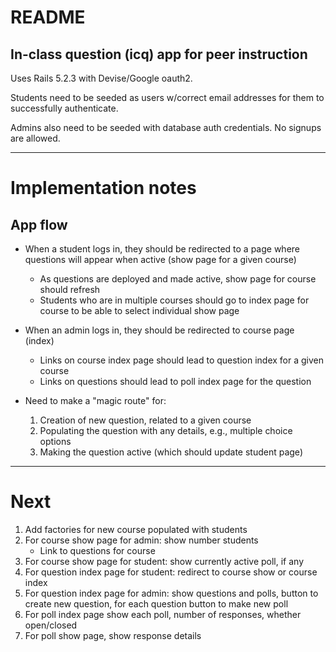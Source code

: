 # README

## In-class question (icq) app for peer instruction 

Uses Rails 5.2.3 with Devise/Google oauth2.  

Students need to be seeded as users w/correct email addresses for them to
successfully authenticate.

Admins also need to be seeded with database auth credentials.  No signups
are allowed.

---

# Implementation notes

App flow
--------

 * When a student logs in, they should be redirected to a page where questions will appear when active (show page for a given course)
   * As questions are deployed and made active, show page for course should
     refresh
   * Students who are in multiple courses should go to index page for course
     to be able to select individual show page

 * When an admin logs in, they should be redirected to course page (index)

   * Links on course index page should lead to question index for a given course
   * Links on questions should lead to poll index page for the question

 * Need to make a "magic route" for:
   1. Creation of new question, related to a given course
   2. Populating the question with any details, e.g., multiple choice options
   3. Making the question active (which should update student page)

---

# Next

 1. Add factories for new course populated with students
 2. For course show page for admin: show number students
    * Link to questions for course
 3. For course show page for student: show currently active poll, if any
 4. For question index page for student: redirect to course show or course index
 5. For question index page for admin: show questions and polls, button to create new question, for each question button to make new poll
 6. For poll index page show each poll, number of responses, whether open/closed
 7. For poll show page, show response details
